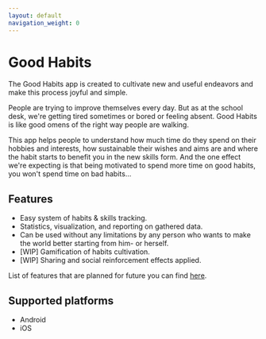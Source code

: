 ```yaml
---
layout: default
navigation_weight: 0
---
```


# Good Habits

The Good Habits app is created to cultivate new and useful endeavors and make this process joyful and simple.

People are trying to improve themselves every day. But as at the school desk, we're getting tired sometimes or bored or feeling absent. Good Habits is like good omens of the right way people are walking.

This app helps people to understand how much time do they spend on their hobbies and interests, how sustainable their wishes and aims are and where the habit starts to benefit you in the new skills form. And the one effect we're expecting is that being motivated to spend more time on good habits, you won't spend time on bad habits...


## Features

* Easy system of habits & skills tracking.
* Statistics, visualization, and reporting on gathered data.
* Can be used without any limitations by any person who wants to make the world better starting from him- or herself.
* [WIP] Gamification of habits cultivation.
* [WIP] Sharing and social reinforcement effects applied.

List of features that are planned for future you can find [here](https://troyane.github.io/GoodHabits/future).

## Supported platforms

* Android
* iOS
